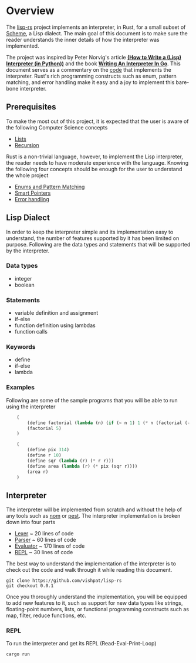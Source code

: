 # Overview

The [lisp-rs](https://github.com/vishpat/lisp-rs) project implements an interpreter, in Rust, for a small subset of [Scheme](https://en.wikipedia.org/wiki/Scheme_(programming_language)), a Lisp dialect. The main goal of this document is to make sure the reader understands the inner details of how the interpreter was implemented.

The project was inspired by Peter Norvig's article [**(How to Write a (Lisp) Interpreter (in Python))**](http://www.norvig.com/lispy.html) and the book [**Writing An Interpreter In Go**](https://interpreterbook.com). This document serves as a commentary on the [code](https://github.com/vishpat/lisp-rs/tree/0.0.1) that implements the interpreter. Rust's rich programming constructs such as enum, pattern matching, and error handling make it easy and a joy to implement this bare-bone interpreter. 

## Prerequisites
To make the most out of this project, it is expected that the user is aware of the following Computer Science concepts

- [Lists](https://en.wikipedia.org/wiki/List_(abstract_data_type))
- [Recursion](https://en.wikipedia.org/wiki/Recursion_(computer_science)) 

Rust is a non-trivial language, however, to implement the Lisp interpreter, the reader needs to have moderate experience with the language. Knowing the following four concepts should be enough for the user to understand the whole project 

- [Enums and Pattern Matching](https://doc.rust-lang.org/book/ch06-00-enums.html)
- [Smart Pointers](https://doc.rust-lang.org/book/ch15-00-smart-pointers.html)
- [Error handling](https://doc.rust-lang.org/book/ch09-00-error-handling.html)

## Lisp Dialect

In order to keep the interpreter simple and its implementation easy to understand, the number of features supported by it has been limited on purpose. Following are the data types and statements that will be supported by the interpreter.

### Data types
- integer
- boolean

### Statements
- variable definition and assignment
- if-else
- function definition using lambdas
- function calls

### Keywords

- define
- if-else
- lambda

### Examples

Following are some of the sample programs that you will be able to run using the interpreter

```lisp
    (
        (define factorial (lambda (n) (if (< n 1) 1 (* n (factorial (- n 1))))))
        (factorial 5)
    )
```

```lisp
    (
        (define pix 314)
        (define r 10)
        (define sqr (lambda (r) (* r r)))
        (define area (lambda (r) (* pix (sqr r))))
        (area r)
    )
```

## Interpreter

The interpreter will be implemented from scratch and without the help of any tools such as [nom](https://docs.rs/nom/latest/nom/) or [pest](https://pest.rs/). The interpreter implementation is broken down into four parts

- [Lexer](./lexer.md) ~ 20 lines of code
- [Parser](./parser.md) ~ 60 lines of code
- [Evaluator](./evaluator.md) ~ 170 lines of code
- [REPL](./repl.md) ~ 30 lines of code

The best way to understand the implementation of the interpreter is to check out the code and walk through it while reading this document. 

```
git clone https://github.com/vishpat/lisp-rs
git checkout 0.0.1
```

Once you thoroughly understand the implementation, you will be equipped to add new features to it, such as support for new data types like strings, floating-point numbers, lists, or functional programming constructs such as map, filter, reduce functions, etc. 

### REPL

To run the interpreter and get its REPL (Read-Eval-Print-Loop)

```
cargo run
```


